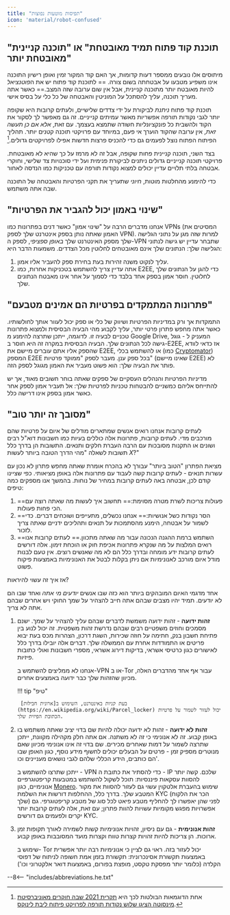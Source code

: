 ```yaml
---
title: "תפיסות מוטעות נפוצות"
icon: 'material/robot-confused'
---
```


## "תוכנת קוד פתוח תמיד מאובטחת" או "תוכנה קניינית מאובטחת יותר"

מיתוסים אלו נובעים ממספר דעות קדומות, אך האם קוד המקור זמין ואופן רישיון התוכנה אינו משפיע מטבעו על אבטחתה בשום צורה. == לתוכנת קוד פתוח יש את ה*פוטנציאל* להיות מאובטח יותר מתוכנה קניינית, אבל אין שום ערובה שזה המצב.== כאשר אתה מעריך תוכנה, עליך להסתכל על המוניטין והאבטחה של כל כלי על בסיס אישי.

תוכנת קוד פתוח *ניתנת* לביקורת על ידי צדדים שלישיים, ולעתים קרובות היא שקופה יותר לגבי נקודות תורפה אפשריות מאשר עמיתים קנייניים. זה גם מאפשר לך לסקור את הקוד ולהשבית כל פונקציונליות חשודה שתמצא בעצמך. עם זאת, *אלא אם כן תעשה זאת*, אין ערובה שהקוד הוערך אי פעם, במיוחד עם פרויקטי תוכנה קטנים יותר. תהליך הפיתוח הפתוח נוצל לפעמים גם כדי להכניס פרצות חדשות אפילו לפרויקטים גדולים.[^1]

בצד השני, תוכנה קניינית פחות שקופה, אבל זה לא מרמז על כך שהיא לא מאובטחת. פרויקטי תוכנה קנייניים גדולים ניתנים לביקורת פנימית ועל ידי סוכנויות צד שלישי, וחוקרי אבטחה בלתי תלויים עדיין יכולים למצוא נקודות תורפה עם טכניקות כמו הנדסה לאחור.

כדי להימנע מהחלטות מוטות, *חיוני* שתעריך את תקני הפרטיות והאבטחה של התוכנה שבה אתה משתמש.

## "שינוי באמון יכול להגביר את הפרטיות"

אנחנו מדברים הרבה על "שינוי אמון" כאשר דנים בפתרונות כמו VPNs (המסיטים את האמון שאתה נותן בספק אינטרנט שלך לספק VPN). למרות שזה מגן על נתוני הגלישה שלך מספק האינטרנט שלך *באופן ספציפי*, לספק ה-VPN שתבחר עדיין יש גישה לנתוני הגלישה שלך: הנתונים שלך אינם מאובטחים לחלוטין מכל הצדדים. משמעות הדבר היא:

1. עליך לנקוט משנה זהירות בעת בחירת ספק להעביר אליו אמון.
2. אתה עדיין צריך להשתמש בטכניקות אחרות, כמו E2EE, כדי להגן על הנתונים שלך לחלוטין. חוסר אמון בספק אחד בלבד כדי לסמוך על אחר אינו מאבטח הנתונים שלך.

## "פתרונות המתמקדים בפרטיות הם אמינים מטבעם"

התמקדות אך ורק במדיניות הפרטיות ושיווק של כלי או ספק יכול לעוור אותך לחולשותיו. כאשר אתה מחפש פתרון פרטי יותר, עליך לקבוע מהי הבעיה הבסיסית ולמצוא פתרונות טכניים לבעיה זו. לדוגמה, ייתכן שתרצה להימנע מ Google Drive, המעניק ל - גוגל גישה לכל הנתונים שלך. הבעיה הבסיסית במקרה זה היא חוסר ב-E2EE, אז כדאי לוודא שהספק אליו אתם עוברים מיישם את E2EE, או להשתמש בכלי (כמו [Cryptomator](../encryption.md#cryptomator-cloud)) המספק E2EE בכל ספק ענן. מעבר לספק "ממוקד פרטיות" (שאינו מיישם E2EE) לא פותר את הבעיה שלך: הוא פשוט מעביר את האמון מגוגל לספק הזה.

מדיניות הפרטיות והנהלים העסקיים של ספקים שאתה בוחר חשובים מאוד, אך יש להתייחס אליהם כמשניים להבטחות טכניות לפרטיות שלך: אל תעביר אמון לספק אחר כאשר אמון בספק אינו דרישה כלל.

## "מסובך זה יותר טוב"

לעתים קרובות אנחנו רואים אנשים שמתארים מודלים של איום על פרטיות שהם מורכבים מדי. לעתים קרובות, פתרונות אלה כוללים בעיות כמו חשבונות דוא"ל רבים ושונים או התקנות מסובכות עם הרבה העברת חלקים ותנאים. התשובות הן בדרך כלל תשובות לשאלה "מהי הדרך הטובה ביותר לעשות *X*?"

מציאת הפתרון "הטוב ביותר" עבורך לא בהכרח אומרת שאתה מחפש פתרון לא נכון עם עשרות תנאים - לעתים קרובות קשה לעבוד עם פתרונות אלה באופן מציאותי. כפי שציינו קודם לכן, אבטחה באה לעתים קרובות במחיר של נוחות. בהמשך אנו מספקים כמה טיפים:

1. ==פעולות צריכות לשרת מטרה מסוימת:== תחשוב איך לעשות מה שאתה רוצה עם הכי פחות פעולות.
2. ==הסר נקודות כשל אנושיות:== אנחנו נכשלים, מתעייפים ושוכחים דברים. כדי לשמור על אבטחה, הימנע מהסתמכות על תנאים ותהליכים ידניים שאתה צריך לזכור.
3. ==השתמש ברמת ההגנה הנכונה עבור מה שאתה מתכוון.== לעתים קרובות אנו רואים המלצות על מה שנקרא פתרונות אכיפת חוק או הוכחת זימון. אלה דורשים לעתים קרובות ידע מומחה ובדרך כלל הם לא מה שאנשים רוצים. אין טעם לבנות מודל איום מורכב לאנונימיות אם ניתן בקלות לבטל את האנונימיות באמצעות פיקוח פשוט.

אז איך זה עשוי להיראות?

אחד מדגמי האיום המובהקים ביותר הוא כזה שבו אנשים *יודעים מי אתה* ואחד שבו הם לא יודעים. תמיד יהיו מצבים שבהם אתה חייב להצהיר על שמך החוקי ויש אחרים שבהם אתה לא צריך.

1. **זהות ידועה** - זהות ידועה משמשת לדברים שבהם עליך להצהיר על שמך. ישנם מסמכים וחוזים משפטיים רבים שבהם נדרשת זהות משפטית. זה יכול לנוע בין פתיחת חשבון בנק, חתימה על חוזה שכירות, השגת דרכון, הצהרות מכס בעת יבוא פריטים או התמודדות אחרת עם הממשלה שלך. דברים אלה יובילו בדרך כלל לאישורים כגון כרטיסי אשראי, בדיקות דירוג אשראי, מספרי חשבונות ואולי כתובות פיזיות.

    אנחנו לא ממליצים להשתמש ב-VPN או ב-Tor עבור אף אחד מהדברים האלה, מכיוון שהזהות שלך כבר ידועה באמצעים אחרים.

    !!! tip "טיפ"
   
        בעת קניות באינטרנט, השימוש ב[ארונית חבילות](https://en.wikipedia.org/wiki/Parcel_locker) יכול לעזור לשמור על פרטיות הכתובת הפיזית שלך.

2. **זהות לא ידועה** - זהות לא ידועה יכולה להיות שם בדוי יציב שאתה משתמש בו באופן קבוע. זה לא אנונימי כי זה לא משתנה. אם אתה חלק מקהילה מקוונת, ייתכן שתרצה לשמור על דמות שאחרים מכירים. שם בדוי זה אינו אנונימי מכיוון שאם מנוטרים מספיק זמן - פרטים על הבעלים יכולים לחשוף מידע נוסף, כגון האופן שבו הם כותבים, הידע הכללי שלהם לגבי נושאים מעניינים וכו'.

    ייתכן שתרצו להשתמש ב - VPN כדי להסתיר את כתובת ה - IP שלכם. קשה יותר להסוות עסקאות פיננסיות: תוכל לשקול להשתמש במטבעות קריפטוגרפיים אנונימיים, כגון [Monero](https://www.getmonero.org/). שימוש בהעברת אלטקוין עשוי גם לעזור להסוות את מקור המטבע שלך. בדרך כלל, ההחלפות דורשות את השלמת KYC (הכר את הלקוח שלך) לפני שהן יאפשרו לך להחליף מטבע פיאט לכל סוג של מטבע קריפטוגרפי. גם אפשרויות מפגש מקומיות עשויות להוות פתרון; עם זאת, אלה לעתים קרובות יותר יקרים ולפעמים גם דורשים KYC.

3. **זהות אנונימית** - גם עם ניסיון, זהויות אנונימיות קשות לשמירה לאורך תקופות זמן ארוכות. הן צריכות להיות זהויות קצרות טווח וקצרות מועד המסובבות באופן קבוע.

    שימוש ב- Tor יכול לעזור בזה. ראוי גם לציין כי אנונימיות רבה יותר אפשרית באמצעות תקשורת אסינכרונית: תקשורת בזמן אמת חשופה לניתוח של דפוסי הקלדה (כלומר יותר מפסקת טקסט, מופצת בפורום, באמצעות דואר אלקטרוני וכו')

--8<-- "includes/abbreviations.he.txt"

[^1]: אחת הדוגמאות הבולטות לכך היא [תקרית 2021 שבה חוקרים מאוניברסיטת מינסוטה הציגו שלוש נקודות תורפה לפרויקט פיתוח ליבת לינוקס](https://cse.umn.edu/cs/linux-incident).
